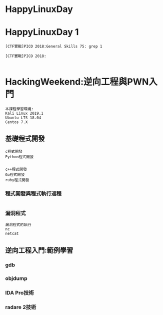 # HappyLinuxDay


# HappyLinuxDay 1
```
[CTF實戰]PICO 2018:General Skills 75: grep 1

[CTF實戰]PICO 2018:


```

# HackingWeekend:逆向工程與PWN入門 
```
本課程學習環境:
Kali Linux 2019.1
Ubuntu LTS 18.04
Centos 7.X
```

## 基礎程式開發
```
c程式開發
Python程式開發
```
### 
```
c++程式開發
Go程式開發
ruby程式開發
```

### 程式開發與程式執行過程
```

```

### 漏洞程式
```
漏洞程式的執行
nc 
netcat
```
## 逆向工程入門:範例學習

### gdb

### objdump

### IDA Pro技術

### radare 2技術
